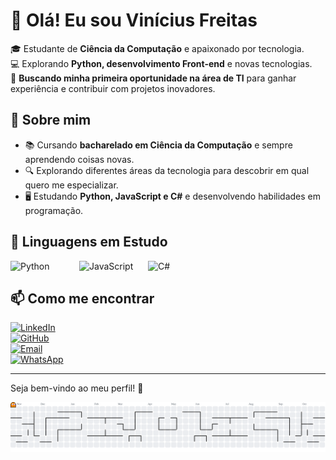 # 👋 Olá! Eu sou Vinícius Freitas

🎓 Estudante de **Ciência da Computação** e apaixonado por tecnologia.  
💻 Explorando **Python, desenvolvimento Front-end** e novas tecnologias.  
🚀 **Buscando minha primeira oportunidade na área de TI** para ganhar experiência e contribuir com projetos inovadores.  

## 🌟 Sobre mim  
- 📚 Cursando **bacharelado em Ciência da Computação** e sempre aprendendo coisas novas.  
- 🔍 Explorando diferentes áreas da tecnologia para descobrir em qual quero me especializar.  
- 🖥️ Estudando **Python, JavaScript e C#** e desenvolvendo habilidades em programação.  

## 🚀 Linguagens em Estudo

<div style="display: flex; align-items: center;">
  <img src="https://upload.wikimedia.org/wikipedia/commons/c/c3/Python-logo-notext.svg" alt="Python" width="100" style="margin-right: 10px;">
  <img src="https://upload.wikimedia.org/wikipedia/commons/6/6a/JavaScript-logo.png" alt="JavaScript" width="100" style="margin-right: 10px;">
  <img src="https://upload.wikimedia.org/wikipedia/commons/4/4f/Csharp_Logo.png" alt="C#" width="100">
</div>

## 📫 Como me encontrar  
[![LinkedIn](https://img.shields.io/badge/LinkedIn-0077B5?style=for-the-badge&logo=linkedin&logoColor=white)](https://www.linkedin.com/in/vinícius-teodoro-de-freitas)  
[![GitHub](https://img.shields.io/badge/GitHub-181717?style=for-the-badge&logo=github&logoColor=white)](https://github.com/freitasvinii)  
[![Email](https://img.shields.io/badge/Email-D14836?style=for-the-badge&logo=gmail&logoColor=white)](mailto:teodorodefreitasvinicius@gmail.com)  
[![WhatsApp](https://img.shields.io/badge/WhatsApp-25D366?style=for-the-badge&logo=whatsapp&logoColor=white)](https://wa.me/+5511999915609)

---

Seja bem-vindo ao meu perfil! 🚀

<picture>
  <source media="(prefers-color-scheme: dark)" srcset="https://raw.githubusercontent.com/freitasvinii/freitasvinii/output/pacman-contribution-graph-dark.svg">
  <source media="(prefers-color-scheme: light)" srcset="https://raw.githubusercontent.com/freitasvinii/freitasvinii/output/pacman-contribution-graph.svg">
  <img alt="pacman contribution graph" src="https://raw.githubusercontent.com/freitasvinii/freitasvinii/output/pacman-contribution-graph.svg">
</picture>

###
